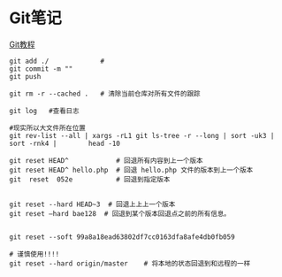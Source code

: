 # Git笔记

[Git教程](https://www.runoob.com/git/git-tutorial.html)



```shell
git add ./             # 
git commit -m ""
git push

git rm -r --cached .   # 清除当前仓库对所有文件的跟踪

git log   #查看日志

```



```shell
#现实所以大文件所在位置
git rev-list --all | xargs -rL1 git ls-tree -r --long | sort -uk3 | sort -rnk4 |        head -10

```





```shell
git reset HEAD^            # 回退所有内容到上一个版本  
git reset HEAD^ hello.php  # 回退 hello.php 文件的版本到上一个版本  
git  reset  052e           # 回退到指定版本


git reset --hard HEAD~3  # 回退上上上一个版本  
git reset –hard bae128  # 回退到某个版本回退点之前的所有信息。 


git reset --soft 99a8a18ead63802df7cc0163dfa8afe4db0fb059

# 谨慎使用!!!!
git reset --hard origin/master    # 将本地的状态回退到和远程的一样 
```

